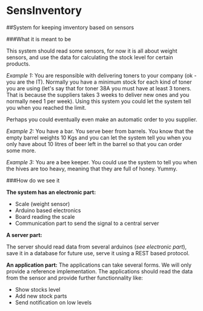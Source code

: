 # SensInventory
##System for keeping imventory based on sensors

###What it is meant to be

This system should read some sensors, for now it is all about weight sensors, and use the data for calculating the stock level for certain products.

*Example 1:*
You are responsible with delivering toners to your company (ok - you are the IT). Normally you have a minimum stock for each kind of toner you are using (let's say that for toner 38A you must have at least 3 toners. That is because the suppliers takes 3 weeks to deliver new ones and you normally need 1 per week). 
Using this system you could let the system tell you when you reached the limit.

Perhaps you could eventually even make an automatic order to you supplier.

*Example 2:*
You have a bar. You serve beer from barrels. You know that the empty barrel weights 10 Kgs and you can let the system tell you when you only have about 10 litres of beer left in the barrel so that you can order some more.

*Example 3:*
You are a bee keeper. You could use the system to tell you when the hives are too heavy, meaning that they are full of honey. Yummy.


###How do we see it

**The system has an electronic part:**

* Scale (weight sensor)
* Arduino based electronics
 * Board reading the scale
 * Communication part to send the signal to a central server


**A server part:**

The server should read data from several arduinos (*see electronic part*), save it in a database for future use, serve it using a REST based protocol.


**An application part:**
The applications can take several forms. We will only provide a reference implementation.
The applications should read the data from the sensor and provide further functionnality like:

* Show stocks level
* Add new stock parts
* Send notification on low levels

